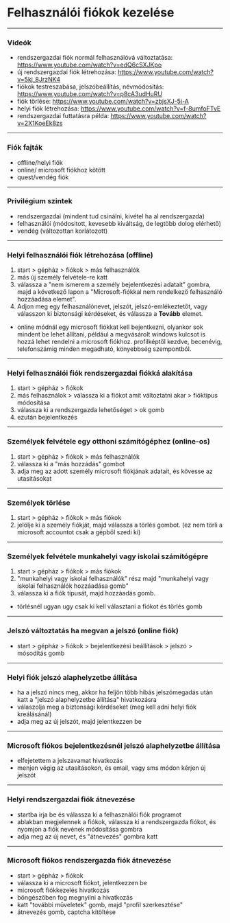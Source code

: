 # Felhasználói fiókok kezelése
---

### Videók
- rendszergazdai fiók normál felhasználóvá változtatása: https://www.youtube.com/watch?v=edQ6cSXJKpo
- új rendszergazdai fiók létrehozása: https://www.youtube.com/watch?v=5kj_8JrzNK4
- fiókok testreszabása, jelszóbeállítás, névmódosítás: https://www.youtube.com/watch?v=p8cA3udHuRU
- fiók törlése: https://www.youtube.com/watch?v=zbjsXJ-5i-A
- helyi fiók létrehozása: https://www.youtube.com/watch?v=f-8umfoFTvE
- rendszergazdai futtatásra példa: https://www.youtube.com/watch?v=2X1KoeEk8zs 

---

### Fiók fajták
- offline/helyi fiók
- online/ microsoft fiókhoz kötött 
- quest/vendég fiók

---

### Privilégium szintek
- rendszergazdai (mindent tud csinálni, kivétel ha al rendszergazda) 
- felhasználói (módositott, kevesebb kiváltság, de legtöbb dolog elérhető)
- vendég (változottan korlátozott)

---

### Helyi felhasználói fiók létrehozása (offline)
1. start > gépház > fiókok > más felhasználók
2. más új személy felvétele-re katt
3. válassza a "nem ismerem  a személy bejelentkezési adatait" gombra, majd a következő lapon a "Microsoft-fiókkal nem rendelkező felhasználó hozzáadása elemet".
4. Adjon meg egy felhasználónevet, jelszót, jelszó-emlékeztetőt, vagy válasszon ki biztonsági kérdéseket, és válassza a **Tovább** elemet.
- online módnál egy microsoft fiókkat kell bejentkezni, olyankor sok mindent be lehet állítani, például a megvásárolt windows kulcsot is hozzá lehet rendelni a microsoft fiókhoz. profilképtől kezdve, becenévig, telefonszámig minden megadható, könyebbség szempontból.

---

### Helyi felhasználói fiók rendszergazdai fiókká alakítása
1. start > gépház > fiókok
2. más felhasználok > válassza ki a fiókot amit változtatni akar > fióktípus módosítása
3. válassza ki a rendszergazda lehetőséget > ok gomb
4. ezután bejelentkezés

---

### Személyek felvétele egy otthoni számítógéphez (online-os)
1. start > gépház > fiókok > más felhasználók 
2. válassza ki a "más hozzádás" gombot
3. adja meg az adott személy microsoft fiókjának adatait, és kövesse az utasitásokat

---

### Személyek törlése 
1. start > gépház > fiókok > más fiókok 
2. jelölje ki a személy fiókját, majd válassza a törlés gombot. (ez nem törli a microsoft accountot csak a gépből szedi ki)

---

### Személyek felvétele munkahelyi vagy iskolai számítógépre
1. start > gépház > fiókok > más fiókok
2. "munkahelyi vagy iskolai felhasználók" rész majd "munkahelyi vagy iskolai felhasználók hozzáadása gomb"
3. válassza ki a fiók típusát, majd hozzáadás gomb.
- törlésnél ugyan ugy csak ki kell választani a fiókot és törlés gomb  

---

### Jelszó változtatás ha megvan a jelszó (online fiók)
- start > gépház > fiókok > bejelentkezési beállítások > jelszó > mósodítás gomb

---

### Helyi fiók jelszó alaphelyzetbe állítása 
- ha a jelszó nincs meg, akkor ha feljön több hibás jelszómegadás után katt a "jelszó alaphelyzetbe állítása" hivatkozásra
- válaszolja meg a biztonsági kérdéseket (meg kell adni helyi fiók kreálásánál)
- adja meg az új jelszót, majd jelentkezzen be

---

### Microsoft fiókos bejelentkezésnél jelszó alaphelyzetbe állítása 
- elfejetettem a jelszavamat hivatkozás 
- menjen végig az utasításokon, és email, vagy sms módon kérjen új jelszót

---

### Helyi rendszergazdai fiók átnevezése
- startba irja be és válassza ki a felhasználói fiók programot
- ablakban megjelennek a fiókok, válassza ki a rendszergazda fiókot, és nyomjon a fiók nevének módosítása gombra
- adja meg az új nevet, és "átnevezés" gombra katt

---

### Microsoft fiókos rendszergazda fiók átnevezése
- start > gépház > fiókok 
- válassza ki a microsoft fiókot, jelentkezzen be
- microsoft fiókkezelés hivatkozás
- böngészőben fog megnyilni a hivatkozás
- katt "további műveletek" gomb, majd "profil szerkesztése"
- átnevezés gomb, captcha kitöltése

